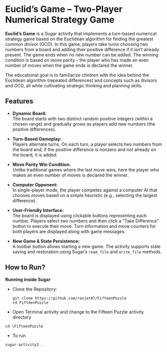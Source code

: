 # Euclid’s Game – Two-Player Numerical Strategy Game

**Euclid’s Game** is a Sugar activity that implements a turn-based numerical strategy game based on the Euclidean algorithm for finding the greatest common divisor (GCD). In this game, players take turns choosing two numbers from a board and adding their positive difference if it isn’t already present. The game ends when no new number can be added. The winning condition is based on move parity – the player who has made an even number of moves when the game ends is declared the winner.

The educational goal is to familiarize children with the idea behind the Euclidean algorithm (repeated differences) and concepts such as divisors and GCD, all while cultivating strategic thinking and planning skills.

## Features

- **Dynamic Board:**  
  The board starts with two distinct random positive integers (within a chosen range) and gradually grows as players add new numbers (the positive differences).

- **Turn-Based Gameplay:**  
  Players alternate turns. On each turn, a player selects two numbers from the board and, if the positive difference is nonzero and not already on the board, it is added.

- **Move Parity Win Condition:**  
  Unlike traditional games where the last move wins, here the player who makes an even number of moves is declared the winner.

- **Computer Opponent:**  
  In single-player mode, the player competes against a computer AI that chooses moves based on a simple heuristic (e.g., selecting the largest difference).

- **User-Friendly Interface:**  
  The board is displayed using clickable buttons representing each number. Players select two numbers and then click a "Take Difference" button to execute their move. Turn information and move counters for both players are displayed along with game messages.

- **New Game & State Persistence:**  
  A toolbar button allows starting a new game. The activity supports state saving and restoration using Sugar’s `read_file` and `write_file` methods.




## How to Run?


**Running inside Sugar**
- Clone the Repository:
   ```
   git clone https://github.com/ravjot07/FifteenPuzzle
   cd FifteenPuzzle
   ```
-   Open Terminal activity and change to the Fifteen Puzzle activity directory
```
cd \FifteenPuzzle
```

-   To run

```
sugar-activity3 .
```